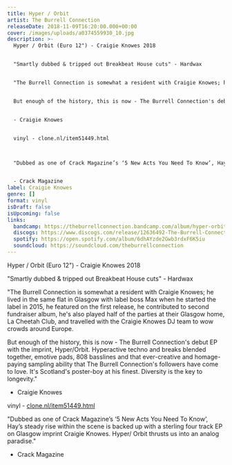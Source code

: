 ```yaml
---
title: Hyper / Orbit
artist: The Burrell Connection
releaseDate: 2018-11-09T16:20:00.000+00:00
cover: /images/uploads/a0374559930_10.jpg
description: >-
  Hyper / Orbit (Euro 12") - Craigie Knowes 2018


  "Smartly dubbed & tripped out Breakbeat House cuts" - Hardwax


  "The Burrell Connection is somewhat a resident with Craigie Knowes; he lived in the same flat in Glasgow with label boss Max when he started the label in 2015, he featured on the first release, he contributed to second fundraiser album, he's also played half of the parties at their Glasgow home, La Cheetah Club, and travelled with the Craigie Knowes DJ team to wow crowds around Europe.


  But enough of the history, this is now - The Burrell Connection's debut EP with the imprint, Hyper/Orbit. Hyperactive techno and breaks blended together, emotive pads, 808 basslines and that ever-creative and homage-paying sampling ability that The Burrell Connection's followers have come to love. It's Scotland's poster-boy at his finest. Diversity is the key to longevity."


  - Craigie Knowes


  vinyl - clone.nl/item51449.html



  "Dubbed as one of Crack Magazine’s ‘5 New Acts You Need To Know’, Hay’s steady rise within the scene is backed up with a sterling four track EP on Glasgow imprint Craigie Knowes. Hyper/ Orbit thrusts us into an analog paradise."


  - Crack Magazine
label: Craigie Knowes
genre: []
format: vinyl
isDraft: false
isUpcoming: false
links:
  bandcamp: https://theburrellconnection.bandcamp.com/album/hyper-orbit
  discogs: https://www.discogs.com/release/12636492-The-Burrell-Connection-Hyper-Orbit?srsltid=AfmBOoqsiBreKiDjfof_Ic0xFr6_ywxb5jChVTe2gaeiN3w1hymOmuXm
  spotify: https://open.spotify.com/album/6dhAYzde2Gwb3rdxF6K5iu
  soundcloud: https://soundcloud.com/theburrellconnection
---
```

Hyper / Orbit (Euro 12") - Craigie Knowes 2018

"Smartly dubbed & tripped out Breakbeat House cuts" - Hardwax

"The Burrell Connection is somewhat a resident with Craigie Knowes; he lived in the same flat in Glasgow with label boss Max when he started the label in 2015, he featured on the first release, he contributed to second fundraiser album, he's also played half of the parties at their Glasgow home, La Cheetah Club, and travelled with the Craigie Knowes DJ team to wow crowds around Europe.

But enough of the history, this is now - The Burrell Connection's debut EP with the imprint, Hyper/Orbit. Hyperactive techno and breaks blended together, emotive pads, 808 basslines and that ever-creative and homage-paying sampling ability that The Burrell Connection's followers have come to love. It's Scotland's poster-boy at his finest. Diversity is the key to longevity."

- Craigie Knowes

vinyl - [clone.nl/item51449.html](http://clone.nl/item51449.html)


"Dubbed as one of Crack Magazine’s ‘5 New Acts You Need To Know’, Hay’s steady rise within the scene is backed up with a sterling four track EP on Glasgow imprint Craigie Knowes. Hyper/ Orbit thrusts us into an analog paradise."

- Crack Magazine

